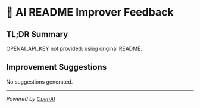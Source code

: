 # 🤖 AI README Improver Feedback

## TL;DR Summary

OPENAI_API_KEY not provided; using original README.

## Improvement Suggestions

No suggestions generated.

---
*Powered by [OpenAI](https://openai.com)*
